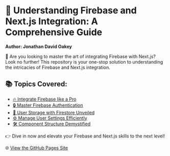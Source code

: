 # 🚀 Understanding Firebase and Next.js Integration: A Comprehensive Guide

**Author: Jonathan David Oakey**

🌟 Are you looking to master the art of integrating Firebase with Next.js? Look no further! This repository is your one-stop solution to understanding the intricacies of Firebase and Next.js integration.

## 📚 Topics Covered:

- [🔥 Integrate Firebase like a Pro](./md/03_Integrating_Firebase_Detailed.md)
- [🔒 Master Firebase Authentication](./md/04_Firebase_Authentication_Detailed.md)
- [💾 User Storage with Firestore Unveiled](./md/05_User_Storage_with_Firestore_Detailed.md)
- [⚙️ Manage User Settings Efficiently](./md/06_Managing_User_Settings_Detailed.md)
- [🛠️ Component Structure Demystified](./md/07_Component_Structure_Detailed.md)

👉 Dive in now and elevate your Firebase and Next.js skills to the next level!

🌐 [View the GitHub Pages Site](https://reducesteps.github.io/understanding-firebase-nextjs-2/)